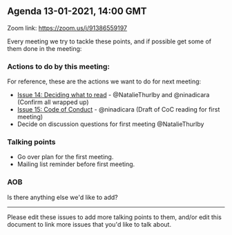 ## Agenda 13-01-2021, 14:00 GMT

Zoom link: https://zoom.us/j/91386559197

Every meeting we try to tackle these points, and if possible get some of them done in the meeting:

### Actions to do by this meeting:
For reference, these are the actions we want to do for next meeting:
- [Issue 14: Deciding what to read](https://github.com/very-good-science/data-ethics-club/issues/14) - @NatalieThurlby and @ninadicara (Confirm all wrapped up)
- [Issue 15: Code of Conduct](https://github.com/very-good-science/data-ethics-club/issues/15) - @ninadicara (Draft of CoC reading for first meeting)
- Decide on discussion questions for first meeting @NatalieThurlby

### Talking points
- Go over plan for the first meeting.
- Mailing list reminder before first meeting.

### AOB
Is there anything else we'd like to add?

---
Please edit these issues to add more talking points to them, and/or edit this document to link more issues that you'd like to talk about.
